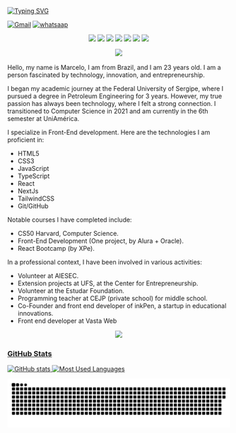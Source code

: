 [![Typing SVG](https://readme-typing-svg.demolab.com?font=Fira+Code&weight=600&size=25&pause=1000&color=BB00B4&random=false&width=435&height=40&lines=Ol%C3%A1%2C+eu+sou+o+Marcelo+Silva!+%F0%9F%91%BE%F0%9F%93%9A%F0%9F%92%99)](https://git.io/typing-svg)

[![Gmail](https://img.shields.io/badge/Gmail-D14836?style=for-the-badge&logo=gmail&logoColor=white)](marcelo_810@hotmail.com)
[![whatsaap](https://img.shields.io/badge/WhatsApp-25D366?style=for-the-badge&logo=whatsapp&logoColor=white)](https://wa.me/5577991219434?text=Ol%C3%A1%2C+estava+dando+uma+olhada+no+seu+github+e+gostaria+de+conversar+com+voc%C3%AA%21)
  </h1>
  
  <div align="center">
  
  ![](https://img.shields.io/badge/HTML5-E34F26?style=for-the-badge&logo=html5&logoColor=white)
  ![](https://img.shields.io/badge/CSS3-1572B6?style=for-the-badge&logo=css3&logoColor=white)
  ![](https://img.shields.io/badge/JavaScript-F7DF1E?style=for-the-badge&logo=javascript&logoColor=black)
  ![](https://img.shields.io/badge/TailwindCSS-0284c7?style=for-the-badge&logo=tailwindcss&logoColor=white)
  ![](https://img.shields.io/badge/Node.js-43853D?style=for-the-badge&logo=node.js&logoColor=white)
  ![](https://img.shields.io/badge/React-20232A?style=for-the-badge&logo=react&logoColor=61DAFB)
  ![](https://img.shields.io/badge/TypeScript-007ACC?style=for-the-badge&logo=typescript&logoColor=white)

  
  </div>
  
 <div align="center"> 
 <img src="https://media.giphy.com/media/bGgsc5mWoryfgKBx1u/giphy.gif" ></div>
  
Hello, my name is Marcelo, I am from Brazil, and I am 23 years old. I am a person fascinated by technology, innovation, and entrepreneurship.

I began my academic journey at the Federal University of Sergipe, where I pursued a degree in Petroleum Engineering for 3 years. However, my true passion has always been technology, where I felt a strong connection. I transitioned to Computer Science in 2021 and am currently in the 6th semester at UniAmérica.

I specialize in Front-End development. Here are the technologies I am proficient in:
- HTML5
- CSS3
- JavaScript
- TypeScript
- React
- NextJs
- TailwindCSS
- Git/GitHub

Notable courses I have completed include:
- CS50 Harvard, Computer Science.
- Front-End Development (One project, by Alura + Oracle).
- React Bootcamp (by XPe).

In a professional context, I have been involved in various activities:
- Volunteer at AIESEC.
- Extension projects at UFS, at the Center for Entrepreneurship.
- Volunteer at the Estudar Foundation.
- Programming teacher at CEJP (private school) for middle school.
- Co-Founder and front end developer of inkPen, a startup in educational innovations.
- Front end developer at Vasta Web


<div align="center">
  <a href="https://github.com/marcelossilvaa">
  <img widht="130rem"height="180em" src="https://github-readme-stats.vercel.app/api/top-langs/?username=marcelossilvaa&theme=blue-green"/>
</div>

<h3>GitHub Stats</h3>

![GitHub stats](https://github-readme-stats-git-masterrstaa-rickstaa.vercel.app/api?username=marcelossilvaa&hide_title=true&show_icons=true&include_all_commits=false&count_private=true&line_height=25&hide=issues&bg_color=000&title_color=FF00F6&text_color=FFF&border_radius=3&border_color=36123c&icon_color=FF00F6&theme=jolly)
[![Most Used Languages](https://github-readme-stats-git-masterrstaa-rickstaa.vercel.app/api/top-langs/?username=marcelossilvaa&line_height=10&card_width=290&layout=compact&hide_title=false&count_private=true&langs_count=4&show_icons=true&title_color=FF00F6&hide=html,css&bg_color=000&text_color=8B8B8B&border_radius=3&border_color=561760&count_private=true)](https://github.com/marcelossilvaa/github-readme-stats)
<br>


<picture>
  <source media="(prefers-color-scheme: dark)" srcset="https://raw.githubusercontent.com/marcelossilvaa/marcelossilvaa/output/github-contribution-grid-snake-dark.svg">
  <source media="(prefers-color-scheme: light)" srcset="https://raw.githubusercontent.com/marcelossilvaa/marcelossilvaa/output/github-contribution-grid-snake.svg">
  <img alt="github contribution grid snake animation" src="https://raw.githubusercontent.com/marcelossilvaa/marcelossilvaa/output/github-contribution-grid-snake.svg">
</picture>
<br><br>
